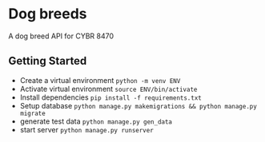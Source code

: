 # Dog breeds
A dog breed API for CYBR 8470

## Getting Started

- Create a virtual environment `python -m venv ENV`
- Activate virtual environment `source ENV/bin/activate`
- Install dependencies `pip install -f requirements.txt`
- Setup database `python manage.py makemigrations && python manage.py migrate`
- generate test data `python manage.py gen_data`
- start server `python manage.py runserver`